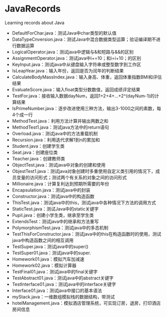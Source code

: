 # JavaRecords
Learning records about Java
- DefaultForChar.java：测试Java中char类型的默认值
- DataTypeCnversion.java：测试Java中混合数据类型运算；验证编译期不进行数据运算
- LogicalOperator.java：测试java中逻辑与&和短路与&&的区别
- AssignmentOperator.java：测试java中i+=10；和i=i+10；的区别
- KeyInput.java：测试java中从键盘输入字符串或整型数字到工作区
- IsLeapYear.java：输入年份，返回是否为闰年的判断结果
- CalculateBodyMassIndex.java：输入身高、体重，返回体重指数BMI和评估结果
- EvaluateScore.java：输入float类型分数数值，返回成绩评定结果
- TestFor.java：接收输入数据dayNum，返回1+2+4+...+2^(dayNum-1)的计算结果
- IsPrimeNumber.java：逐步改进使用三种方法，输出3-1000之间的素数，每4个成一行
- MethodTest.java：利用方法计算并输出两数之和
- MethodTest1.java：测试java方法中的return语句
- Overload.java：测试java中的方法重载机制
- Recursion.java：利用迭代求解1到n的累加和
- Student.java：创建学生类
- Seat.java：创建座位类
- Teacher.java：创建教师类
- ObjectTest.java：测试java中对象的创建和使用
- ObjestTest1.java：测试java对象创建时多重使用自定义类引用的情况下，成员变量的访问形式；测试两个有关系的对象之间的访问形式
- Millionaire.java：计算复利达到预期所需要的年份
- Encapsulation.java：测试java中的封装
- Constructor.java：测试java中的构造函数
- ThisTest.java：测试java中的this，测试java中各种情况下方法的调用方式
- StaticTest.java：测试Java中的static关键字
- Pupil.java：创建小学生类，继承至学生类
- ExtendsTest：测试java中的继承和方法重写
- PolymorphismTest.java：测试java中的多态机制
- TestThisForConstructor.java：测试java中的this在构造函数时的使用，测试java中构造函数之间的相互调用
- TestSuper.java：测试java中的super()
- TestSuper01.java：测试java中的super.
- Homework01.java：模拟汽车加减速
- Homework02.java：模拟计算器
- TestFinal01.java：测试java中的final关键字
- TestAbstract01.java：测试java中的abstract关键字
- TestInterface01.java：测试java中的interface关键字
- Interface01.java：测试java中接口的基本语法
- myStack.java：一维数组模拟栈的数据结构，带测试
- hotelManagement.java：模拟酒店管理系统，可实现订房，退房，打印酒店房间信息

